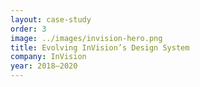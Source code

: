 ```yaml
---
layout: case-study
order: 3
image: ../images/invision-hero.png
title: Evolving InVision’s Design System
company: InVision
year: 2018–2020
---
```

